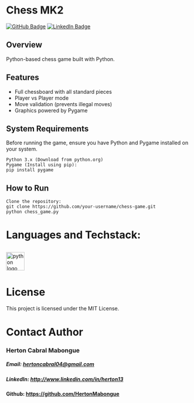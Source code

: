 <h1 align="left">Chess MK2</h1>

[![GitHub Badge](https://img.shields.io/github/followers/HertonMabongue?style=social)](https://github.com/HertonMabongue?tab=followers)
[![LinkedIn Badge](https://img.shields.io/badge/My-LinkedIn-blue)](https://www.linkedin.com/in/herton13/)

## Overview
Python-based chess game built with Python. 


## Features
- Full chessboard with all standard pieces
- Player vs Player mode
- Move validation (prevents illegal moves)
- Graphics powered by Pygame

## System Requirements  
Before running the game, ensure you have Python and Pygame installed on your system.

    Python 3.x (Download from python.org)
    Pygame (Install using pip):
    pip install pygame

## How to Run

```
Clone the repository:
git clone https://github.com/your-username/chess-game.git
python chess_game.py
```

# Languages and Techstack:

##
<div align="left">
  <img src="https://cdn.jsdelivr.net/gh/devicons/devicon/icons/python/python-original.svg" height="50" alt="python logo"  />
  <img width="12" />
</div>

    
# License
This project is licensed under the MIT License.

# Contact Author
### Herton Cabral Mabongue
####
##### Email: hertoncabral04@gmail.com
##### LinkedIn: http://www.linkedin.com/in/herton13
#### Github: https://github.com/HertonMabongue
